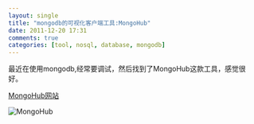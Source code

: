 ```yaml
---
layout: single
title: "mongodb的可视化客户端工具:MongoHub"
date: 2011-12-20 17:31
comments: true
categories: [tool, nosql, database, mongodb]
---
```


最近在使用mongodb,经常要调试，然后找到了MongoHub这款工具，感觉很好。

[MongoHub网站](http://mongohub.todayclose.com/)

![MongoHub](http://mongohub.todayclose.com/media/img/icon.png)
